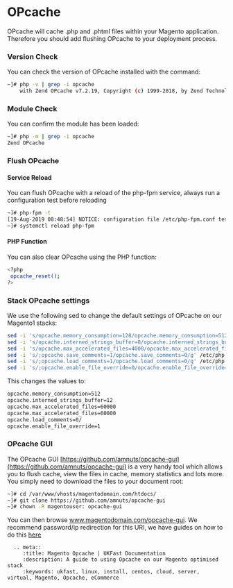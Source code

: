 # OPcache

OPcache will cache .php and .phtml files within your Magento application. Therefore you should add flushing OPcache to your deployment process.

### Version Check
You can check the version of OPcache installed with the command:

```bash
~]# php -v | grep -i opcache
    with Zend OPcache v7.2.19, Copyright (c) 1999-2018, by Zend Technologies
```

### Module Check
You can confirm the module has been loaded:

```bash
~]# php -m | grep -i opcache
Zend OPcache
```

### Flush OPcache
#### Service Reload
You can flush OPcache with a reload of the php-fpm service, always run a configuration test before reloading

```bash
~]# php-fpm -t
[19-Aug-2019 08:48:54] NOTICE: configuration file /etc/php-fpm.conf test is successful
~]# systemctl reload php-fpm
```

#### PHP Function
You can also clear OPcache using the PHP function:

```bash
<?php
 opcache_reset();
?>
```

### Stack OPcache settings
We use the following sed to change the default settings of OPcache on our Magento1 stacks:

```bash
sed -i 's/opcache.memory_consumption=128/opcache.memory_consumption=512/g' /etc/php.d/*opcache.ini
sed -i 's/opcache.interned_strings_buffer=8/opcache.interned_strings_buffer=12/g' /etc/php.d/*opcache.ini
sed -i 's/opcache.max_accelerated_files=4000/opcache.max_accelerated_files=60000/g' /etc/php.d/*opcache.ini
sed -i 's/;opcache.save_comments=1/opcache.save_comments=0/g' /etc/php.d/*opcache.ini
sed -i 's/;opcache.load_comments=1/opcache.load_comments=0/g' /etc/php.d/*opcache.ini
sed -i 's/;opcache.enable_file_override=0/opcache.enable_file_override=1/g' /etc/php.d/*opcache.ini
```

This changes the values to:

```bash
opcache.memory_consumption=512
opcache.interned_strings_buffer=12
opcache.max_accelerated_files=60000
opcache.max_accelerated_files=60000
opcache.load_comments=0/
opcache.enable_file_override=1
```

### OPcache GUI
The OPcache GUI [https://github.com/amnuts/opcache-gui](https://github.com/amnuts/opcache-gui) is a very handy tool which allows you to flush cache, view the files in cache, memory statistics and lots more. You simply need to download the files to your document root:

```bash
~]# cd /var/www/vhosts/magentodomain.com/htdocs/
~]# git clone https://github.com/amnuts/opcache-gui
~]# chown -R magentouser: opcache-gui
```

You can then browse www.magentodomain.com/opcache-gui. We recommend password/ip redirection for this URI, we have guides on how to do this [here](https://docs.ukfast.co.uk/operatingsystems/linux/magento/magento1/restrictfilefolder.html)

```eval_rst
  .. meta::
     :title: Magento Opcache | UKFast Documentation
     :description: A guide to using Opcache on our Magento optimised stack
     :keywords: ukfast, linux, install, centos, cloud, server, virtual, Magento, Opcache, eCommerce

